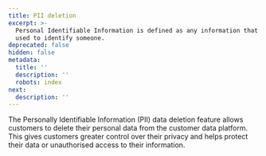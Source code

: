 ```yaml
---
title: PII deletion
excerpt: >-
  Personal Identifiable Information is defined as any information that can be
  used to identify someone.
deprecated: false
hidden: false
metadata:
  title: ''
  description: ''
  robots: index
next:
  description: ''
---
```

The Personally Identifiable Information (<Glossary>PII</Glossary>) data deletion feature allows customers to delete their personal data from the customer data platform. This gives customers greater control over their privacy and helps protect their data or unauthorised access to their information.

<br />